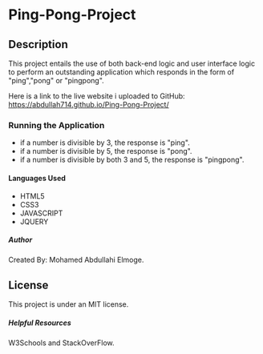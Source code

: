 # Ping-Pong-Project
## Description
This project entails the use of both back-end logic and user interface logic to perform an outstanding application which responds in the form of "ping","pong" or "pingpong".

Here is a link to the live website i uploaded to GitHub: 
https://abdullah714.github.io/Ping-Pong-Project/ 

### Running the Application
* if a number is divisible by 3, the response is "ping".
* if a number is divisible by 5, the response is "pong".
* if a number is divisible by both 3 and 5, the response is "pingpong".

#### Languages Used
* HTML5
* CSS3
* JAVASCRIPT
* JQUERY

##### Author

Created By: Mohamed Abdullahi Elmoge.

## License
This project is under an MIT license.

##### Helpful Resources
W3Schools and StackOverFlow.

